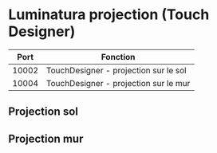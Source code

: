 # Luminatura projection (Touch Designer)

| Port  | Fonction                              |
| ----- | ------------------------------------- |
| 10002 | TouchDesigner - projection sur le sol |
| 10004 | TouchDesigner - projection sur le mur |

## Projection sol


## Projection mur
